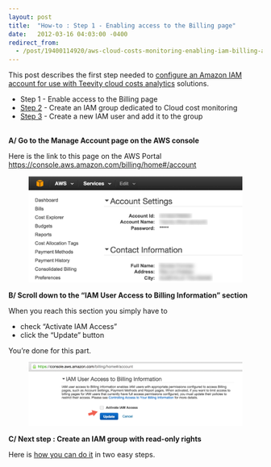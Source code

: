 ```yaml
---
layout: post
title:  "How-to : Step 1 - Enabling access to the Billing page"
date:   2012-03-16 04:03:00 -0400
redirect_from:
  - /post/19400114920/aws-cloud-costs-monitoring-enabling-iam-billing-access
---
```

<p>This post describes the first step needed to <a href="{% post_url 2012-03-16-how-to-use-teevity-for-amazon-cloud-costs-monitoring-with-a-read-only-iam-user %}" title="Teevity - Configure an Amazon IAM account" target="_blank">configure an Amazon IAM account for use with Teevity cloud costs analytics</a> solutions.</p>
<ul><li>Step 1 - Enable access to the Billing page </li>
<li><a href="{% post_url 2012-03-16-how-to-step-2-create-a-dedicated-iam-group %}" title="Creating an Amazon IAM account for Cloud costs monitoring with Teevity" target="_self">Step 2</a> - Create an IAM group dedicated to Cloud cost monitoring</li>
<li><a href="{% post_url 2012-03-16-how-to-step-3-create-the-amazon-iam-user-dedicated-to-teevity %}" title="Creating an Amazon IAM account for Cloud costs monitoring with Teevity" target="_self">Step 3</a> - Create a new IAM user and add it to the group</li>
</ul><p><br/><b>A/ Go to the Manage Account page on the AWS console</b> </p><p>Here is the link to this page on the AWS Portal<br/><a href="https://console.aws.amazon.com/billing/home#/account" target="_blank">https://console.aws.amazon.com/billing/home#/account</a></p><figure data-orig-width="1140" data-orig-height="568" class="tmblr-full"><img src="/assets/images/import/19400114920_0.png" alt="image" data-orig-width="1140" data-orig-height="568"/></figure><p><b>B/ Scroll down to the “IAM User Access to Billing Information” section</b></p><p>When you reach this section you simply have to</p><ul><li>check &ldquo;Activate IAM Access&rdquo;<br/></li><li>click the “Update” button<br/></li></ul><p>You’re done for this part.</p><figure data-orig-width="1656" data-orig-height="498" class="tmblr-full"><img src="/assets/images/import/19400114920_1.png" alt="image" data-orig-width="1656" data-orig-height="498"/></figure><p><b>C/ Next step : Create an IAM group with read-only rights</b></p>
<p>Here is <a href="{% post_url 2012-03-16-how-to-step-2-create-a-dedicated-iam-group %}" title="Teevity cloud costs analytics - Creating an IAM group with the appropriate right only rights" target="_blank">how you can do it</a> in two easy steps.</p>
 